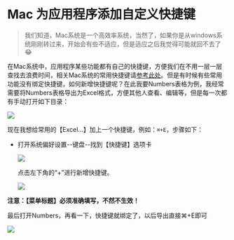 # Mac 为应用程序添加自定义快捷键

> 我们知道，Mac系统是一个高效率系统，当然了，如果你是从windows系统刚刚转过来，开始会有些不适应，但是适应之后我觉得可能就回不去了 😂

在Mac系统中，应用程序某些功能都有自己的快捷键，方便我们在不用一层一层查找去浪费时间，相关Mac系统的常用快捷键请[参考此处](https://github.com/TangHanF/ProjectRecord/blob/master/操作系统相关/Mac/Mac相关快捷键总结.md)。但是有时候有些常用功能没有绑定快捷键，如何新增快捷键呢？在此我要Numbers表格为例，我经常需要将Numbers表格导出为Excel格式，方便其他人查看、编辑等，但是每一次都有手动打开如下目录：

![](https://ws3.sinaimg.cn/large/006tNc79ly1fs1j9fwegnj30nw0h8n1t.jpg)



现在我想给常用的【Excel...】加上一个快捷键，例如：`⌘+E`，步骤如下：

- 打开系统偏好设置--键盘--找到【快捷键】选项卡

  ![](https://ws3.sinaimg.cn/large/006tNc79ly1fs1jnjnkvkj30zi0si0y4.jpg)

  点击左下角的“+”进行新增快捷键。

  ![](https://ws1.sinaimg.cn/large/006tNc79ly1fs1jpu1xjxj30mu0bgq4s.jpg)

**注意：【菜单标题】必须准确填写，不然不生效！**



最后打开Numbers，再看一下，快捷键就绑定了，以后导出直接⌘+E即可

![](https://ws2.sinaimg.cn/large/006tNc79ly1fs1jrvi3lej30ic0h4adt.jpg)